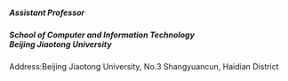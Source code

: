 ##### Assistant Professor
##### School of Computer and Information Technology<br>Beijing Jiaotong University

Address:Beijing Jiaotong University, No.3 Shangyuancun, Haidian District